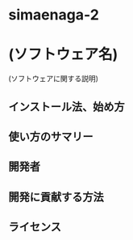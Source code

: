 # simaenaga-2
# (ソフトウェア名)

(ソフトウェアに関する説明)

## インストール法、始め方

## 使い方のサマリー

## 開発者

## 開発に貢献する方法

## ライセンス
